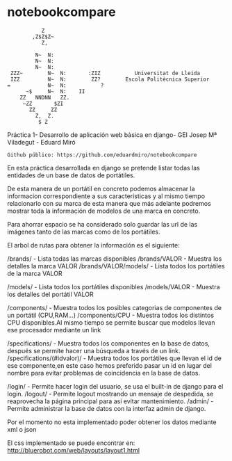 notebookcompare
===============
                                                                              
		       Z                                        
		    ,Z$Z$Z~                                     
		       Z,                                       
		                                                
		     N~  N:                                     
		     N~  N:                                     
		     N~  N:                                     
	 ZZZ~        N~  N:       :ZIZ           Universitat de Lleida                  
	 IZZ         N~  N:        ZZ?        Escola Politècnica Superior                  
	=            N~  N:           ?                         
	      ~$     N~  N:    II                               
		ZZ   NNDNN   ZZ.                                
		 ~ZZ       $ZI                                  
		   ZZ     ZZ                                    
		     Z,  Z.                                     
		      $ Z                                                                              
             

Práctica 1- Desarrollo de aplicación web bàsica en django- GEI Josep Mª Viladegut - Eduard Miró

	Github público: https://github.com/eduardmiro/notebookcompare

En esta práctica desarrollada en django se pretende listar todas las entidades de un base de datos de portátiles.

De esta manera de un portátil en concreto podemos almacenar la informacion correspondiente a sus características y al mismo tiempo relacionarlo con su marca de esta manera que más adelante podremos mostrar toda la información de modelos de una marca en concreto.

Para ahorrar espacio se ha considerado solo guardar las url de las imágenes tanto de las marcas como de los portátiles.

El arbol de rutas para obtener la información es el siguiente:

/brands/ 		- Lista todas las marcas disponibles
/brands/VALOR 		- Muestra los detalles la marca VALOR
/brands/VALOR/models/ 	- Lista todos los portátiles de la marca VALOR

/models/		- Lista todos los portátiles disponibles
/models/VALOR		- Muestra los detalles del portátil VALOR

/components/		- Muestra todos los posibles categorias de componentes de un portátil (CPU,RAM...)
/components/CPU		- Muestra todos los distintos CPU disponibles.Al mismo tiempo se permite buscar que modelos llevan ese procesador mediante un link

/specifications/	- Muestra todos los componentes en la base de datos, después se permite hacer una búsqueda a través de un link.
/specifications/(#idvalor)/  - Muestra todos los portátiles que llevan el id de ese componente,en este caso hemos preferido pasar un id en lugar del nombre para evitar problemas de coincidencia en la base de datos.

/login/			- Permite hacer login del usuario, se usa el built-in de django para el login.
/logout/		- Permite logout mostrando un mensaje de despedida, se reaprovecha la página principal para asi evitar mantenimiento.
/admin/			- Permite administrar la base de datos con la interfaz admin de django.

Por el momento no esta implementado poder obtener los datos mediante xml o json

El css implementado se puede encontrar en: http://bluerobot.com/web/layouts/layout1.html


